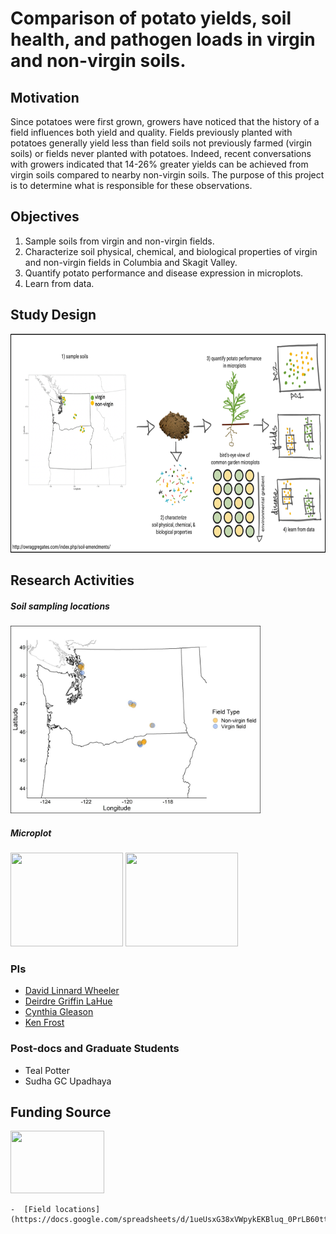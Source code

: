 # Comparison of potato yields, soil health, and pathogen loads in virgin and non-virgin soils. 
## Motivation
Since potatoes were first grown, growers have noticed that the history of a field influences both yield and quality. Fields previously planted with potatoes generally yield less than field soils not previously farmed (virgin soils) or fields never planted with potatoes. Indeed, recent conversations with growers indicated that 14-26% greater yields can be achieved from virgin soils compared to nearby non-virgin soils. The purpose of this project is to determine what is responsible for these observations.  
## Objectives 
1. Sample soils from virgin and non-virgin fields.
2. Characterize soil physical, chemical, and biological properties of virgin and non-virgin fields in Columbia and Skagit Valley.
3. Quantify potato performance and disease expression in microplots.
4. Learn from data.
## Study Design
<p align="left">
  <img width="700" height="350" src="Images/Flowchart.png">
  </p>
  
## Research Activities
##### Soil sampling locations
<img src="Images/Map_jitter.jpg" width="400" height = '300'/>

##### Microplot
<img src="Images/plot1.jpg" width="180" height ='150'/> <img src="Images/plant1.jpg" width="180" height = '150'/>

### PIs
- [David Linnard Wheeler](https://plantpath.wsu.edu/david-wheeler/)
- [Deirdre Griffin LaHue](https://css.wsu.edu/people/faculty/deirdre-griffin-lahue/)
- [Cynthia Gleason](https://plantpath.wsu.edu/people/faculty/gleason/)
- [Ken Frost](https://bpp.oregonstate.edu/users/kenneth-frost)

### Post-docs and Graduate Students
- Teal Potter
- Sudha GC Upadhaya


## Funding Source
<p align="left">
  <img width="150" height="100" src="Images/ConsortiumBanner2.png">
  </p>

    -  [Field locations](https://docs.google.com/spreadsheets/d/1ueUsxG38xVWpykEKBluq_0PrLB60ttyE/edit#gid=510634563)
 
